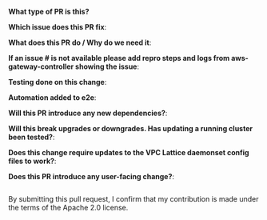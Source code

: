 <!--  Thanks for sending a pull request!  Here are some tips for you:
1. Ensure you have added the unit tests for your changes.
2. Ensure you have included output of manual testing done in the Testing section.
3. Ensure number of lines of code for new or existing methods are within the reasonable limit.
4. Ensure your change works on existing clusters after upgrade.
5. If your mounting any new file or directory, make sure its not opening up any security attack vector for aws-application-networking-k8s modules.
6. If AWS apis are invoked, document the call rate in the description section.
7. If EC2 Metadata apis are invoked, ensure to handle stale information returned from metadata.
-->
**What type of PR is this?**

<!--
Add one of the following:
bug
cleanup
documentation
feature
-->

**Which issue does this PR fix**:


**What does this PR do / Why do we need it**:


**If an issue # is not available please add repro steps and logs from aws-gateway-controller showing the issue**:


**Testing done on this change**:
<!--
output of manual testing/integration tests results and also attach logs
showing the fix being resolved
-->

**Automation added to e2e**:
<!--
Test case added to lib/integration.sh
If no, create an issue with enhancement/testing label
-->

**Will this PR introduce any new dependencies?**:
<!--
e.g. new EC2/K8s API, IMDS API, dependency on specific kernel module/version or binary in container OS.
-->

**Will this break upgrades or downgrades. Has updating a running cluster been tested?**:


**Does this change require updates to the VPC Lattice daemonset config files to work?**:
<!--
If this change does not work with a "kubectl patch" of the image tag, please explain why.
-->

**Does this PR introduce any user-facing change?**:
<!--
If yes, a release note update is required:
Enter your extended release note in the block below. If the PR requires additional actions
from users switching to the new release, include the string "action required".
-->

```release-note

```

By submitting this pull request, I confirm that my contribution is made under the terms of the Apache 2.0 license.